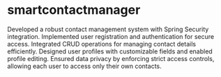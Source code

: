 # smartcontactmanager
 Developed a robust contact management system with Spring Security integration. Implemented user registration and authentication for secure access. Integrated CRUD operations for managing contact details efficiently. Designed user profiles with customizable fields and enabled profile editing. Ensured data privacy by enforcing strict access controls, allowing each user to access only their own contacts.
